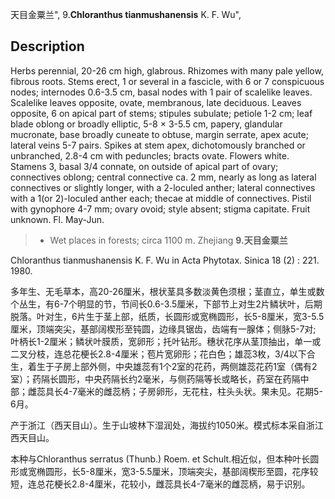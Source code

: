天目金粟兰",
9.**Chloranthus tianmushanensis** K. F. Wu",

## Description
Herbs perennial, 20-26 cm high, glabrous. Rhizomes with many pale yellow, fibrous roots. Stems erect, 1 or several in a fascicle, with 6 or 7 conspicuous nodes; internodes 0.6-3.5 cm, basal nodes with 1 pair of scalelike leaves. Scalelike leaves opposite, ovate, membranous, late deciduous. Leaves opposite, 6 on apical part of stems; stipules subulate; petiole 1-2 cm; leaf blade oblong or broadly elliptic, 5-8 ×  3-5.5 cm, papery, glandular mucronate, base broadly cuneate to obtuse, margin serrate, apex acute; lateral veins 5-7 pairs. Spikes at stem apex, dichotomously branched or unbranched, 2.8-4 cm with peduncles; bracts ovate. Flowers white. Stamens 3, basal 3/4 connate, on outside of apical part of ovary; connectives oblong; central connective ca. 2 mm, nearly as long as lateral connectives or slightly longer, with a 2-loculed anther; lateral connectives with a 1(or 2)-loculed anther each; thecae at middle of connectives. Pistil with gynophore 4-7 mm; ovary ovoid; style absent; stigma capitate. Fruit unknown. Fl. May-Jun.

> *  Wet places in forests; circa 1100 m. Zhejiang
**9.天目金粟兰**

Chloranthus tianmushanensis K. F. Wu in Acta Phytotax. Sinica 18 (2) : 221. 1980.

多年生、无毛草本，高20-26厘米，根状茎具多数淡黄色须根；茎直立，单生或数个丛生，有6-7个明显的节，节间长0.6-3.5厘米，下部节上对生2片鳞状叶，后期脱落。叶对生，6片生于茎上部，纸质，长圆形或宽椭圆形，长5-8厘米，宽3-5.5厘米，顶端突尖，基部阔楔形至钝圆，边缘具锯齿，齿端有一腺体；侧脉5-7对; 叶柄长1-2厘米；鳞状叶膜质，宽卵形；托叶钻形。穗状花序从茎顶抽出，单一或二叉分枝，连总花梗长2.8-4厘米；苞片宽卵形；花白色；雄蕊3枚，3/4以下合生，着生于子房上部外侧，中央雄蕊有1个2室的花药，两侧雄蕊花药1室（偶有2室）；药隔长圆形，中央药隔长约2毫米，与侧药隔等长或略长，药室在药隔中部；雌蕊具长4-7毫米的雌蕊柄；子房卵形，无花柱，柱头头状。果未见。花期5-6月。

产于浙江（西天目山）。生于山坡林下湿润处，海拔约1050米。模式标本采自浙江西天目山。

本种与Chloranthus serratus (Thunb.) Roem. et Schult.相近似，但本种叶长圆形或宽椭圆形，长5-8厘米，宽3-5.5厘米，顶端突尖，基部阔楔形至圆，花序较短，连总花梗长2.8-4厘米，花较小，雌蕊具长4-7毫米的雌蕊柄，易于识别。
